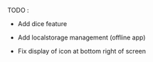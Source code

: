 TODO :
- Add dice feature
- Add localstorage management (offline app)

- Fix display of icon at bottom right of screen